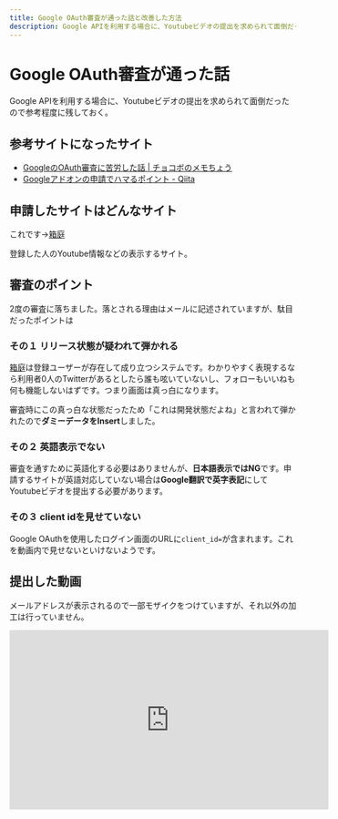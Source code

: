 ```yaml
---
title: Google OAuth審査が通った話と改善した方法
description: Google APIを利用する場合に、Youtubeビデオの提出を求められて面倒だったので参考程度に残しておく。
---
```


# Google OAuth審査が通った話

Google APIを利用する場合に、Youtubeビデオの提出を求められて面倒だったので参考程度に残しておく。

## 参考サイトになったサイト

- [GoogleのOAuth審査に苦労した話 | チョコボのメモちょう](https://ff14chocopad.com/archives/google-oauth.html)
- [Googleアドオンの申請でハマるポイント - Qiita](https://qiita.com/satrex/items/e69500f1b2decf13156c)

## 申請したサイトはどんなサイト

これです→[箱庭](https://hako.v-kurore.com)

登録した人のYoutube情報などの表示するサイト。

## 審査のポイント

2度の審査に落ちました。落とされる理由はメールに記述されていますが、駄目だったポイントは

### その１ リリース状態が疑われて弾かれる

[箱庭](https://hako.v-kurore.com)は登録ユーザーが存在して成り立つシステムです。わかりやすく表現するなら利用者0人のTwitterがあるとしたら誰も呟いていないし、フォローもいいねも何も機能しないはずです。つまり画面は真っ白になります。

審査時にこの真っ白な状態だったため「これは開発状態だよね」と言われて弾かれたので**ダミーデータをInsert**しました。

### その２ 英語表示でない

審査を通すために英語化する必要はありませんが、**日本語表示ではNG**です。申請するサイトが英語対応していない場合は**Google翻訳で英字表記**にしてYoutubeビデオを提出する必要があります。

### その３ client idを見せていない

Google OAuthを使用したログイン画面のURLに`client_id=`が含まれます。これを動画内で見せないといけないようです。

## 提出した動画

メールアドレスが表示されるので一部モザイクをつけていますが、それ以外の加工は行っていません。

<iframe width="560" height="315" src="https://www.youtube.com/embed/Euj_K7fGoLg" frameborder="0" allow="accelerometer; autoplay; clipboard-write; encrypted-media; gyroscope; picture-in-picture" allowfullscreen></iframe>

